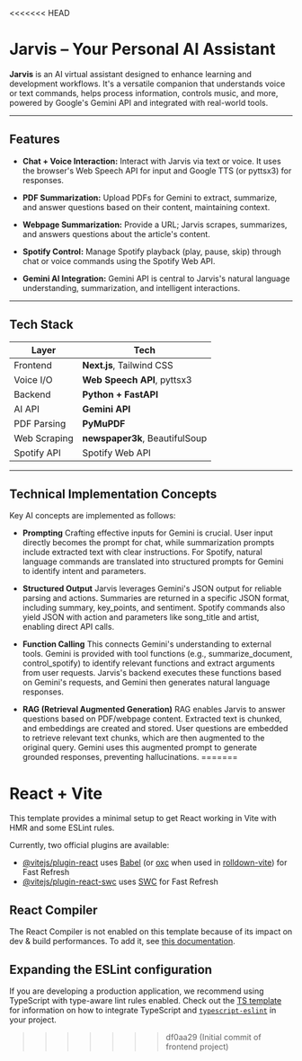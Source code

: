 <<<<<<< HEAD
# Jarvis – Your Personal AI Assistant

**Jarvis** is an AI virtual assistant designed to enhance learning and development workflows. It's a versatile companion that understands voice or text commands, helps process information, controls music, and more, powered by Google's Gemini API and integrated with real-world tools.

---

## Features

- **Chat + Voice Interaction:** Interact with Jarvis via text or voice. It uses the browser's Web Speech API for input and Google TTS (or pyttsx3) for responses.

- **PDF Summarization:** Upload PDFs for Gemini to extract, summarize, and answer questions based on their content, maintaining context.

- **Webpage Summarization:** Provide a URL; Jarvis scrapes, summarizes, and answers questions about the article's content.

- **Spotify Control:** Manage Spotify playback (play, pause, skip) through chat or voice commands using the Spotify Web API.

- **Gemini AI Integration:** Gemini API is central to Jarvis's natural language understanding, summarization, and intelligent interactions.

---

## Tech Stack

| Layer        | Tech                           |
| ------------ | ------------------------------ |
| Frontend     | **Next.js**, Tailwind CSS      |
| Voice I/O    | **Web Speech API**, pyttsx3    |
| Backend      | **Python + FastAPI**           |
| AI API       | **Gemini API**                 |
| PDF Parsing  | **PyMuPDF**                    |
| Web Scraping | **newspaper3k**, BeautifulSoup |
| Spotify API  | Spotify Web API                |

---

## Technical Implementation Concepts

Key AI concepts are implemented as follows:

- **Prompting**
  Crafting effective inputs for Gemini is crucial. User input directly becomes the prompt for chat, while summarization prompts include extracted text with clear instructions. For Spotify, natural language commands are translated into structured prompts for Gemini to identify intent and parameters.

- **Structured Output**
  Jarvis leverages Gemini's JSON output for reliable parsing and actions. Summaries are returned in a specific JSON format, including summary, key_points, and sentiment. Spotify commands also yield JSON with action and parameters like song_title and artist, enabling direct API calls.

- **Function Calling**
  This connects Gemini's understanding to external tools. Gemini is provided with tool functions (e.g., summarize_document, control_spotify) to identify relevant functions and extract arguments from user requests. Jarvis's backend executes these functions based on Gemini's requests, and Gemini then generates natural language responses.

- **RAG (Retrieval Augmented Generation)**
  RAG enables Jarvis to answer questions based on PDF/webpage content. Extracted text is chunked, and embeddings are created and stored. User questions are embedded to retrieve relevant text chunks, which are then augmented to the original query. Gemini uses this augmented prompt to generate grounded responses, preventing hallucinations.
=======
# React + Vite

This template provides a minimal setup to get React working in Vite with HMR and some ESLint rules.

Currently, two official plugins are available:

- [@vitejs/plugin-react](https://github.com/vitejs/vite-plugin-react/blob/main/packages/plugin-react) uses [Babel](https://babeljs.io/) (or [oxc](https://oxc.rs) when used in [rolldown-vite](https://vite.dev/guide/rolldown)) for Fast Refresh
- [@vitejs/plugin-react-swc](https://github.com/vitejs/vite-plugin-react/blob/main/packages/plugin-react-swc) uses [SWC](https://swc.rs/) for Fast Refresh

## React Compiler

The React Compiler is not enabled on this template because of its impact on dev & build performances. To add it, see [this documentation](https://react.dev/learn/react-compiler/installation).

## Expanding the ESLint configuration

If you are developing a production application, we recommend using TypeScript with type-aware lint rules enabled. Check out the [TS template](https://github.com/vitejs/vite/tree/main/packages/create-vite/template-react-ts) for information on how to integrate TypeScript and [`typescript-eslint`](https://typescript-eslint.io) in your project.
>>>>>>> df0aa29 (Initial commit of frontend project)
